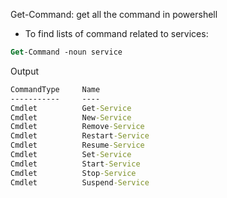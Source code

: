 Get-Command: get all the command in powershell

- To find lists of command related to services:
```ps
Get-Command -noun service
```

Output
```cmd
CommandType     Name
-----------     ----
Cmdlet          Get-Service
Cmdlet          New-Service
Cmdlet          Remove-Service
Cmdlet          Restart-Service
Cmdlet          Resume-Service
Cmdlet          Set-Service
Cmdlet          Start-Service
Cmdlet          Stop-Service
Cmdlet          Suspend-Service

```